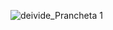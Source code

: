 ![deivide_Prancheta 1](https://user-images.githubusercontent.com/79219267/187233745-15db2ad7-554b-49a7-a1a1-62f551662a84.jpg)
